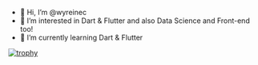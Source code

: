 - 👋 Hi, I’m @wyreinec
- 👀 I’m interested in Dart & Flutter and also Data Science and Front-end too!
- 🌱 I’m currently learning Dart & Flutter

<!---
wyreinec/wyreinec is a ✨ special ✨ repository because its `README.md` (this file) appears on your GitHub profile.
You can click the Preview link to take a look at your changes.
--->

[![trophy](https://github-profile-trophy.vercel.app/?username=ryo-ma&theme=monokai)](https://github.com/ryo-ma/github-profile-trophy)

